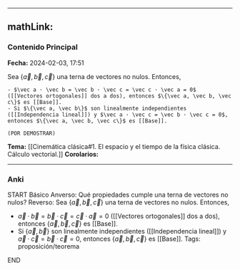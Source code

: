 
---
mathLink:
---
### Contenido Principal

**Fecha:** 2024-02-03, 17:51

Sea $\{\vec a, \vec b, \vec c \}$ una terna de vectores no nulos. Entonces,

```ad-proposition
- $\vec a · \vec b = \vec b · \vec c = \vec c · \vec a = 0$ ([[Vectores ortogonales]] dos a dos), entonces $\{\vec a, \vec b, \vec c\}$ es [[Base]].
- Si $\{\vec a, \vec b\}$ son linealmente independientes ([[Independencia lineal]]) y $\vec a · \vec c = \vec b · \vec c = 0$, entonces $\{\vec a, \vec b, \vec c\}$ es [[Base]].
```


```ad-proof
(POR DEMOSTRAR)
```



**Tema:** [[Cinemática clásica#1. El espacio y el tiempo de la física clásica. Cálculo vectorial.]]
**Corolarios:**

---
### Anki

START
Básico
Anverso: Qué propiedades cumple una terna de vectores no nulos?
Reverso: Sea $\{\vec a, \vec b, \vec c \}$ una terna de vectores no nulos. Entonces,
- $\vec a · \vec b = \vec b · \vec c = \vec c · \vec a = 0$ ([[Vectores ortogonales]] dos a dos), entonces $\{\vec a, \vec b, \vec c\}$ es [[Base]].
- Si $\{\vec a, \vec b\}$ son linealmente independientes ([[Independencia lineal]]) y $\vec a · \vec c = \vec b · \vec c = 0$, entonces $\{\vec a, \vec b, \vec c\}$ es [[Base]].
Tags: proposición/teorema
<!--ID: 1707241941357-->
END
